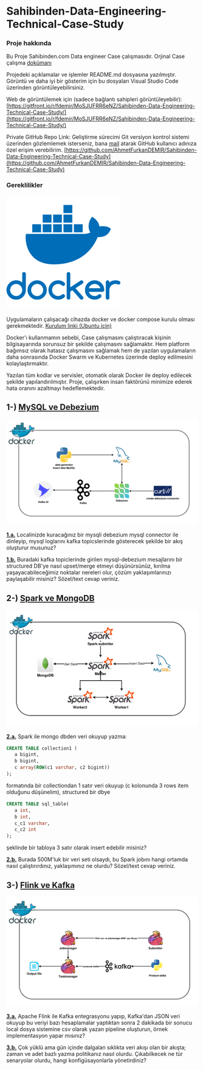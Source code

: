 # Sahibinden-Data-Engineering-Technical-Case-Study

### **Proje hakkında**

Bu Proje Sahibinden.com Data engineer Case çalışmasıdır. Orjinal Case çalışma [dokümanı](/Senior_Data_Enginer_Ankara_Case.doc)

Projedeki açıklamalar ve işlemler README.md dosyasına yazılmıştır. Görüntü ve daha iyi bir gösterim için bu dosyaları Visual Studio Code üzerinden görüntüleyebilirsiniz.

Web de görüntülemek için (sadece bağlantı sahipleri görüntüleyebilir): [https://gitfront.io/r/fdemir/MoSJUFRR6eNZ/Sahibinden-Data-Engineering-Technical-Case-Study/](https://gitfront.io/r/fdemir/MoSJUFRR6eNZ/Sahibinden-Data-Engineering-Technical-Case-Study/)

Private GitHub Repo Link: Geliştirme sürecimi Git versiyon kontrol sistemi üzerinden gözlemlemek isterseniz, bana [mail](mailto:1ahmetfurkandemir@gmail.com) atarak GitHub kullanıcı adınıza özel erişim verebilirim. [https://github.com/AhmetFurkanDEMIR/Sahibinden-Data-Engineering-Technical-Case-Study](https://github.com/AhmetFurkanDEMIR/Sahibinden-Data-Engineering-Technical-Case-Study)

### **Gereklilikler**

![docker](/readme_images/docker.png)

Uygulamaların çalışacağı cihazda docker ve docker compose kurulu olması gerekmektedir. [Kurulum linki (Ubuntu için)](https://docs.docker.com/engine/install/ubuntu/)

Docker'ı kullanmamın sebebi, Case çalışmasını çalıştıracak kişinin bilgisayarında sorunsuz bir şekilde çalışmasını sağlamaktır. Hem platform bağımsız olarak hatasız çalışmasını sağlamak hem de yazılan uygulamaların daha sonrasında Docker Swarm ve Kubernetes üzerinde deploy edilmesini kolaylaştırmaktır.

Yazılan tüm kodlar ve servisler, otomatik olarak Docker ile deploy edilecek şekilde yapılandırılmıştır. Proje, çalışırken insan faktörünü minimize ederek hata oranını azaltmayı hedeflemektedir.

## 1-) [MySQL ve Debezium](/MySQL_Debezium/)

![1_mimari](/readme_images/1_mimari.png)

[**1.a.**](/MySQL_Debezium/) Localinizde kuracağınız bir mysqli debezium mysql connector ile dinleyip, mysql loglarını kafka topicslerinde gösterecek şekilde bir akış oluşturur musunuz?

[**1.b.**](/MySQL_Debezium/) Buradaki kafka topiclerinde girilen mysql-debezium mesajlarını bir structured DB'ye nasıl upset/merge etmeyi düşünürsünüz, kırılma yaşayacabileceğimiz noktalar nereleri olur, çözüm yaklaşımlarınızı paylaşabilir misiniz? Sözel/text cevap veriniz.


## 2-) [Spark ve MongoDB](/Spark_MongoDB/)

![spark_mongodb_mysql](/readme_images/spark_mongodb_mysql.png)

[**2.a.**](/Spark_MongoDB/) Spark ile mongo dbden veri okuyup yazma:

```sql
CREATE TABLE collection1 (
   a bigint,
   b bigint,
   c array(ROW(c1 varchar, c2 bigint))
);
```

formatında bir collectiondan 1 satır veri okuyup (c kolonunda 3 rows item olduğunu düşünelim), structured bir dbye 

```sql
CREATE TABLE sql_table(
   a int, 
   b int, 
   c_c1 varchar, 
   c_c2 int
); 
```

şeklinde bir tabloya 3 satır olarak insert edebilir misiniz?

[**2.b.**](/Spark_MongoDB/) Burada 500M'luk bir veri seti olsaydı, bu Spark jobını hangi ortamda nasıl çalıştırırdınız, yaklaşımınız ne olurdu? Sözel/text cevap veriniz.


## 3-) [Flink ve Kafka](/Flink_Kafka/)

![flink_kafka_mimari](/readme_images/flink_kafka_mimari.png)

[**3.a.**](/Flink_Kafka/) Apache Flink ile Kafka entegrasyonu yapıp, Kafka'dan JSON veri okuyup bu veriyi bazı hesaplamalar yaptıktan sonra 2 dakikada bir sonucu  local dosya sistemine csv olarak yazan pipeline oluşturun, örnek implementasyon yapar mısınız?

[**3.b.**](/Flink_Kafka/) Çok yüklü ama gün içinde dalgalan sıklıkta veri akışı olan bir akışta; zaman ve adet bazlı yazma politikanız nasıl olurdu. Çıkabilkecek ne tür senaryolar olurdu, hangi konfigüsayonlarla yönetirdiniz?
